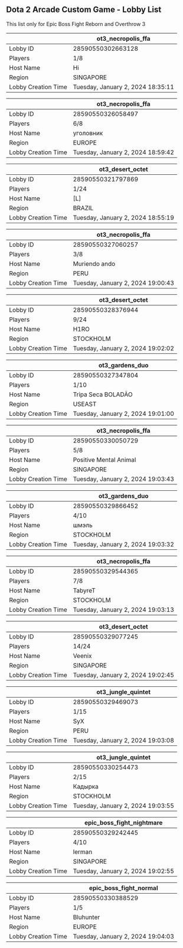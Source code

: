 ## Dota 2 Arcade Custom Game - Lobby List

This list only for Epic Boss Fight Reborn and Overthrow 3

|  | ot3_necropolis_ffa |
| ------ | ------ |
| Lobby ID | 28590550302663128 |
| Players | 1/8 |
| Host Name | Hi |
| Region | SINGAPORE |
| Lobby Creation Time | Tuesday, January 2, 2024 18:35:11 |


|  | ot3_necropolis_ffa |
| ------ | ------ |
| Lobby ID | 28590550326058497 |
| Players | 6/8 |
| Host Name | уголовник |
| Region | EUROPE |
| Lobby Creation Time | Tuesday, January 2, 2024 18:59:42 |


|  | ot3_desert_octet |
| ------ | ------ |
| Lobby ID | 28590550321797869 |
| Players | 1/24 |
| Host Name | [L] |
| Region | BRAZIL |
| Lobby Creation Time | Tuesday, January 2, 2024 18:55:19 |


|  | ot3_necropolis_ffa |
| ------ | ------ |
| Lobby ID | 28590550327060257 |
| Players | 3/8 |
| Host Name | Muriendo ando |
| Region | PERU |
| Lobby Creation Time | Tuesday, January 2, 2024 19:00:43 |


|  | ot3_desert_octet |
| ------ | ------ |
| Lobby ID | 28590550328376944 |
| Players | 9/24 |
| Host Name | H1RO |
| Region | STOCKHOLM |
| Lobby Creation Time | Tuesday, January 2, 2024 19:02:02 |


|  | ot3_gardens_duo |
| ------ | ------ |
| Lobby ID | 28590550327347804 |
| Players | 1/10 |
| Host Name | Tripa Seca BOLADÃO |
| Region | USEAST |
| Lobby Creation Time | Tuesday, January 2, 2024 19:01:00 |


|  | ot3_necropolis_ffa |
| ------ | ------ |
| Lobby ID | 28590550330050729 |
| Players | 5/8 |
| Host Name | Positive Mental Animal |
| Region | SINGAPORE |
| Lobby Creation Time | Tuesday, January 2, 2024 19:03:43 |


|  | ot3_gardens_duo |
| ------ | ------ |
| Lobby ID | 28590550329866452 |
| Players | 4/10 |
| Host Name | шмэль |
| Region | STOCKHOLM |
| Lobby Creation Time | Tuesday, January 2, 2024 19:03:32 |


|  | ot3_necropolis_ffa |
| ------ | ------ |
| Lobby ID | 28590550329544365 |
| Players | 7/8 |
| Host Name | TabyreT |
| Region | STOCKHOLM |
| Lobby Creation Time | Tuesday, January 2, 2024 19:03:13 |


|  | ot3_desert_octet |
| ------ | ------ |
| Lobby ID | 28590550329077245 |
| Players | 14/24 |
| Host Name | Veenix |
| Region | SINGAPORE |
| Lobby Creation Time | Tuesday, January 2, 2024 19:02:45 |


|  | ot3_jungle_quintet |
| ------ | ------ |
| Lobby ID | 28590550329469073 |
| Players | 1/15 |
| Host Name | SyX |
| Region | PERU |
| Lobby Creation Time | Tuesday, January 2, 2024 19:03:08 |


|  | ot3_jungle_quintet |
| ------ | ------ |
| Lobby ID | 28590550330254473 |
| Players | 2/15 |
| Host Name | Кадырка |
| Region | STOCKHOLM |
| Lobby Creation Time | Tuesday, January 2, 2024 19:03:55 |


|  | epic_boss_fight_nightmare |
| ------ | ------ |
| Lobby ID | 28590550329242445 |
| Players | 4/10 |
| Host Name | lerman |
| Region | SINGAPORE |
| Lobby Creation Time | Tuesday, January 2, 2024 19:02:55 |


|  | epic_boss_fight_normal |
| ------ | ------ |
| Lobby ID | 28590550330388529 |
| Players | 1/5 |
| Host Name | Bluhunter |
| Region | EUROPE |
| Lobby Creation Time | Tuesday, January 2, 2024 19:04:03 |


